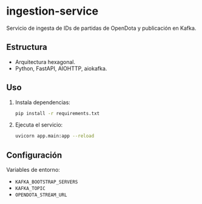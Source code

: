# ingestion-service

Servicio de ingesta de IDs de partidas de OpenDota y publicación en Kafka.

## Estructura
- Arquitectura hexagonal.
- Python, FastAPI, AIOHTTP, aiokafka.

## Uso
1. Instala dependencias:
   ```bash
   pip install -r requirements.txt
   ```
2. Ejecuta el servicio:
   ```bash
   uvicorn app.main:app --reload
   ```

## Configuración
Variables de entorno:
- `KAFKA_BOOTSTRAP_SERVERS`
- `KAFKA_TOPIC`
- `OPENDOTA_STREAM_URL`
